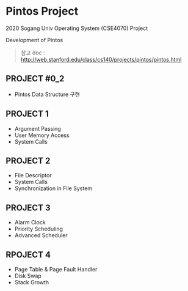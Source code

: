 # Pintos Project
2020 Sogang Univ Operating System (CSE4070) Project

Development of Pintos  
> 참고 doc : http://web.stanford.edu/class/cs140/projects/pintos/pintos.html

PROJECT #0_2
------------
- Pintos Data Structure 구현

PROJECT 1
-----------
- Argument Passing
- User Memory Access
- System Calls

PROJECT 2
----------
- File Descriptor
- System Calls
- Synchronization in File System

PROJECT 3
----------
- Alarm Clock
- Priority Scheduling
- Advanced Scheduler

RPOJECT 4
----------
- Page Table & Page Fault Handler
- Disk Swap
- Stack Growth
